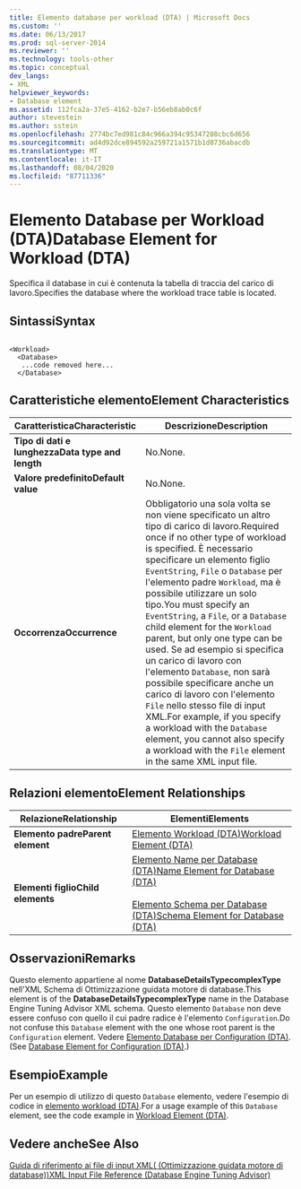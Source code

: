 ```yaml
---
title: Elemento database per workload (DTA) | Microsoft Docs
ms.custom: ''
ms.date: 06/13/2017
ms.prod: sql-server-2014
ms.reviewer: ''
ms.technology: tools-other
ms.topic: conceptual
dev_langs:
- XML
helpviewer_keywords:
- Database element
ms.assetid: 112fca2a-37e5-4162-b2e7-b56eb8ab0c6f
author: stevestein
ms.author: sstein
ms.openlocfilehash: 2774bc7ed981c84c966a394c95347208cbc6d656
ms.sourcegitcommit: ad4d92dce894592a259721a1571b1d8736abacdb
ms.translationtype: MT
ms.contentlocale: it-IT
ms.lasthandoff: 08/04/2020
ms.locfileid: "87711336"
---
```

# <a name="database-element-for-workload-dta"></a><span data-ttu-id="3218a-102">Elemento Database per Workload (DTA)</span><span class="sxs-lookup"><span data-stu-id="3218a-102">Database Element for Workload (DTA)</span></span>
  <span data-ttu-id="3218a-103">Specifica il database in cui è contenuta la tabella di traccia del carico di lavoro.</span><span class="sxs-lookup"><span data-stu-id="3218a-103">Specifies the database where the workload trace table is located.</span></span>  
  
## <a name="syntax"></a><span data-ttu-id="3218a-104">Sintassi</span><span class="sxs-lookup"><span data-stu-id="3218a-104">Syntax</span></span>  
  
```  
  
<Workload>  
  <Database>  
   ...code removed here...  
  </Database>  
```  
  
## <a name="element-characteristics"></a><span data-ttu-id="3218a-105">Caratteristiche elemento</span><span class="sxs-lookup"><span data-stu-id="3218a-105">Element Characteristics</span></span>  
  
|<span data-ttu-id="3218a-106">Caratteristica</span><span class="sxs-lookup"><span data-stu-id="3218a-106">Characteristic</span></span>|<span data-ttu-id="3218a-107">Descrizione</span><span class="sxs-lookup"><span data-stu-id="3218a-107">Description</span></span>|  
|--------------------|-----------------|  
|<span data-ttu-id="3218a-108">**Tipo di dati e lunghezza**</span><span class="sxs-lookup"><span data-stu-id="3218a-108">**Data type and length**</span></span>|<span data-ttu-id="3218a-109">No.</span><span class="sxs-lookup"><span data-stu-id="3218a-109">None.</span></span>|  
|<span data-ttu-id="3218a-110">**Valore predefinito**</span><span class="sxs-lookup"><span data-stu-id="3218a-110">**Default value**</span></span>|<span data-ttu-id="3218a-111">No.</span><span class="sxs-lookup"><span data-stu-id="3218a-111">None.</span></span>|  
|<span data-ttu-id="3218a-112">**Occorrenza**</span><span class="sxs-lookup"><span data-stu-id="3218a-112">**Occurrence**</span></span>|<span data-ttu-id="3218a-113">Obbligatorio una sola volta se non viene specificato un altro tipo di carico di lavoro.</span><span class="sxs-lookup"><span data-stu-id="3218a-113">Required once if no other type of workload is specified.</span></span> <span data-ttu-id="3218a-114">È necessario specificare un elemento figlio `EventString`, `File` o `Database` per l'elemento padre `Workload`, ma è possibile utilizzare un solo tipo.</span><span class="sxs-lookup"><span data-stu-id="3218a-114">You must specify an `EventString`, a `File`, or a `Database` child element for the `Workload` parent, but only one type can be used.</span></span> <span data-ttu-id="3218a-115">Se ad esempio si specifica un carico di lavoro con l'elemento `Database`, non sarà possibile specificare anche un carico di lavoro con l'elemento `File` nello stesso file di input XML.</span><span class="sxs-lookup"><span data-stu-id="3218a-115">For example, if you specify a workload with the `Database` element, you cannot also specify a workload with the `File` element in the same XML input file.</span></span>|  
  
## <a name="element-relationships"></a><span data-ttu-id="3218a-116">Relazioni elemento</span><span class="sxs-lookup"><span data-stu-id="3218a-116">Element Relationships</span></span>  
  
|<span data-ttu-id="3218a-117">Relazione</span><span class="sxs-lookup"><span data-stu-id="3218a-117">Relationship</span></span>|<span data-ttu-id="3218a-118">Elementi</span><span class="sxs-lookup"><span data-stu-id="3218a-118">Elements</span></span>|  
|------------------|--------------|  
|<span data-ttu-id="3218a-119">**Elemento padre**</span><span class="sxs-lookup"><span data-stu-id="3218a-119">**Parent element**</span></span>|[<span data-ttu-id="3218a-120">Elemento Workload &#40;DTA&#41;</span><span class="sxs-lookup"><span data-stu-id="3218a-120">Workload Element &#40;DTA&#41;</span></span>](workload-element-dta.md)|  
|<span data-ttu-id="3218a-121">**Elementi figlio**</span><span class="sxs-lookup"><span data-stu-id="3218a-121">**Child elements**</span></span>|[<span data-ttu-id="3218a-122">Elemento Name per Database &#40;DTA&#41;</span><span class="sxs-lookup"><span data-stu-id="3218a-122">Name Element for Database &#40;DTA&#41;</span></span>](name-element-for-database-dta.md)<br /><br /> [<span data-ttu-id="3218a-123">Elemento Schema per Database &#40;DTA&#41;</span><span class="sxs-lookup"><span data-stu-id="3218a-123">Schema Element for Database &#40;DTA&#41;</span></span>](schema-element-for-database-dta.md)|  
  
## <a name="remarks"></a><span data-ttu-id="3218a-124">Osservazioni</span><span class="sxs-lookup"><span data-stu-id="3218a-124">Remarks</span></span>  
 <span data-ttu-id="3218a-125">Questo elemento appartiene al nome **DatabaseDetailsTypecomplexType** nell'XML Schema di Ottimizzazione guidata motore di database.</span><span class="sxs-lookup"><span data-stu-id="3218a-125">This element is of the **DatabaseDetailsTypecomplexType** name in the Database Engine Tuning Advisor XML schema.</span></span> <span data-ttu-id="3218a-126">Questo elemento `Database` non deve essere confuso con quello il cui padre radice è l'elemento `Configuration`.</span><span class="sxs-lookup"><span data-stu-id="3218a-126">Do not confuse this `Database` element with the one whose root parent is the `Configuration` element.</span></span> <span data-ttu-id="3218a-127">Vedere [Elemento Database per Configuration &#40;DTA&#41;](database-element-for-configuration-dta.md).</span><span class="sxs-lookup"><span data-stu-id="3218a-127">(See [Database Element for Configuration &#40;DTA&#41;](database-element-for-configuration-dta.md).)</span></span>  
  
## <a name="example"></a><span data-ttu-id="3218a-128">Esempio</span><span class="sxs-lookup"><span data-stu-id="3218a-128">Example</span></span>  
 <span data-ttu-id="3218a-129">Per un esempio di utilizzo di questo `Database` elemento, vedere l'esempio di codice in [elemento workload &#40;DTA&#41;](workload-element-dta.md).</span><span class="sxs-lookup"><span data-stu-id="3218a-129">For a usage example of this `Database` element, see the code example in [Workload Element &#40;DTA&#41;](workload-element-dta.md).</span></span>  
  
## <a name="see-also"></a><span data-ttu-id="3218a-130">Vedere anche</span><span class="sxs-lookup"><span data-stu-id="3218a-130">See Also</span></span>  
 [<span data-ttu-id="3218a-131">Guida di riferimento ai file di input XML&#40; (Ottimizzazione guidata motore di database)&#41;</span><span class="sxs-lookup"><span data-stu-id="3218a-131">XML Input File Reference &#40;Database Engine Tuning Advisor&#41;</span></span>](xml-input-file-reference-database-engine-tuning-advisor.md)  
  
  
